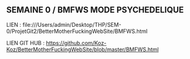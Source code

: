 SEMAINE 0 / BMFWS MODE PSYCHEDELIQUE
---------

LIEN : file:///Users/admin/Desktop/THP/SEM-0/ProjetGit2/BetterMotherFuckingWebSite/BMFWS.html

LIEN GIT HUB : https://github.com/Koz-Koz/BetterMotherFuckingWebSite/blob/master/BMFWS.html
